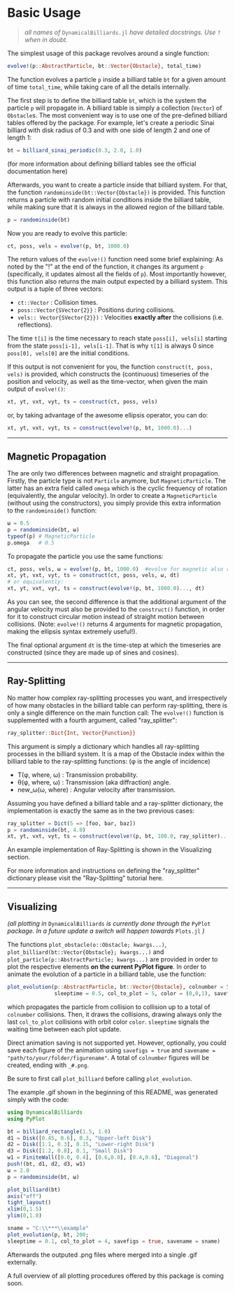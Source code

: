 # Basic Usage
> *all names of* `DynamicalBilliards.jl` *have detailed docstrings. Use* `?` *when in doubt.*
    
The simplest usage of this package revolves around a single function: 
```julia
evolve!(p::AbstractParticle, bt::Vector{Obstacle}, total_time)
```
The function evolves a particle `p` inside a billiard table `bt` for a given amount of time `total_time`, 
while taking care of all the details internally. 

The first step is to define the billiard table `bt`, which is the system the particle `p` will propagate in. 
A billiard table is simply a collection (`Vector`) of `Obstacle`s. The most convenient way is to use 
one of the pre-defined billiard tables offered by the package. For example, let's create a periodic Sinai 
billiard with disk radius of 0.3 and with one side of length 2 and one of length 1:
```julia
bt = billiard_sinai_periodic(0.3, 2.0, 1.0)                                                    
```
(for more information about defining billiard tables see the official documentation here)

Afterwards, you want to create a particle inside that billiard system. 
For that, the function `randominside(bt::Vector{Obstacle})` is provided. 
This function returns a particle with random initial conditions inside the billiard table, 
while making sure that it is always in the allowed region of the billiard table.
```julia
p = randominside(bt)
```
Now you are ready to evolve this particle:
```julia
ct, poss, vels = evolve!(p, bt, 1000.0)
```
The return values of the `evolve!()` function need some brief explaining: As noted by the "!" at the end of the function, 
it changes its argument `p` (specifically, it updates almost all the fields of `p`).
Most importantly however, this function also returns the main output expected by a billiard
system. This output is a tuple of three vectors:
* `ct::Vector` : Collision times.
* `poss::Vector{SVector{2}}` : Positions during collisions.
* `vels:: Vector{SVector{2}})` : Velocities **exactly after** the collisions (i.e. reflections).

The time `t[i]` is the time necessary to reach state `poss[i], vels[i]` starting from the
state `poss[i-1], vels[i-1]`. That is why `t[1]` is always 0 since `poss[0], vels[0]` are
the initial conditions.

If this output is not convenient for you, the function `construct(t, poss, vels)` is provided, 
which constructs the (continuous) timeseries of the position and velocity, as well as the time-vector, when given the main output of `evolve!()`:
```julia
xt, yt, vxt, vyt, ts = construct(ct, poss, vels)
```
or, by taking advantage of the awesome ellipsis operator, you can do:
```julia
xt, yt, vxt, vyt, ts = construct(evolve!(p, bt, 1000.0)...)
```
---
## Magnetic Propagation
The are only two differences between magnetic and straight propagation. 
Firstly, the particle type is not `Particle` anymore, but `MagneticParticle`. 
The latter has an extra field called `omega` which is the cyclic frequency of rotation 
(equivalently, the angular velocity). In order to create a `MagneticParticle` (without using the constructors), 
you simply provide this extra information to the `randominside()` function:
```julia
ω = 0.5
p = randominside(bt, ω)
typeof(p) # MagneticParticle
p.omega   # 0.5
```
To propagate the particle you use the same functions:
```julia
ct, poss, vels, ω = evolve!(p, bt, 1000.0)  #evolve for magnetic also returns ω
xt, yt, vxt, vyt, ts = construct(ct, poss, vels, ω, dt)
# or equivalently: 
xt, yt, vxt, vyt, ts = construct(evolve!(p, bt, 1000.0)..., dt)
```
As you can see, the second difference is that the additional argument of the angular velocity must also be provided 
to the `construct()` function, in order for it to construct circular motion instead of straight motion between collisions. 
(Note: `evolve!()` returns 4 arguments for magnetic propagation, making the ellipsis syntax extremely useful!).

The final optional argument `dt` is the time-step at which the timeseries are constructed 
(since they are made up of sines and cosines).

---

## Ray-Splitting
No matter how complex ray-splitting processes you want, and irrespectively of
how many obstacles in the billiard table can perform ray-splitting, there is only
a single difference on the main function call:
The `evolve!()` function is supplemented with a fourth argument, called "ray_splitter":
```julia
ray_splitter::Dict{Int, Vector{Function}}
```
This argument is simply a dictionary which handles all ray-splitting processes in the billiard system.
It is a map of the Obstacle index within the billiard table to the
ray-splitting functions: (φ is the angle of incidence)
* T(φ, where, ω) : Transmission probability.
* θ(φ, where, ω) : Transmission (aka diffraction) angle.
* new_ω(ω, where) : Angular velocity after transmission.

Assuming you have defined a billiard table and a ray-splitter dictionary, the implementation is exactly the same as in the two previous cases:
```julia
ray_splitter = Dict(5 => [foo, bar, baz])
p = randominside(bt, 4.0)
xt, yt, vxt, vyt, ts = construct(evolve!(p, bt, 100.0, ray_splitter)...)
```

An example implementation of Ray-Splitting is shown in the Visualizing section.

For more information and instructions on defining the "ray_splitter" dictionary
please visit the "Ray-Splitting" tutorial here.

---
## Visualizing
*(all plotting in* `DynamicalBilliards` *is currently done through the* `PyPlot` *package. In a future update a switch will happen towards* `Plots.jl` *)*

The functions `plot_obstacle(o::Obstacle; kwargs...)`, `plot_billiard(bt::Vector{Obstacle}; kwargs...)` and `plot_particle(p::AbstractParticle; kwargs...)` are provided in order to plot the respective elements **on the current PyPlot figure**. In order to animate the evolution of a particle in a billiard table, use the function:
```julia
plot_evolution(p::AbstractParticle, bt::Vector{Obstacle}, colnumber = 50;
               sleeptime = 0.5, col_to_plot = 5, color = (0,0,1), savefigs = false, savename = "")
```
which propagates the particle from collision to collision up to a total of `colnumber` collisions. Then, it draws the collisions, drawing always only the last `col_to_plot` collisions with orbit color `color`.  `sleeptime` signals the waiting time between each plot update.

Direct animation saving is not supported yet. However, optionally, you could save each figure of the animation using `savefigs = true` and `savename = "path/to/your/folder/figurename"`. A total of `colnumber` figures will be created, ending with `_#.png`.

Be sure to first call `plot_billiard` before calling `plot_evolution`.

The example .gif shown in the beginning of this README, was generated simply with the code:
```julia
using DynamicalBilliards
using PyPlot

bt = billiard_rectangle(1.5, 1.0)
d1 = Disk([0.45, 0.6], 0.3, "Upper-left Disk")
d2 = Disk([1.1, 0.3], 0.15, "Lower-right Disk")
d3 = Disk([1.2, 0.8], 0.1, "Small Disk")
w1 = FiniteWall([0.0, 0.4], [0.6,0.0], [0.4,0.6], "Diagonal")
push!(bt, d1, d2, d3, w1)
ω = 2.0
p = randominside(bt, ω)

plot_billiard(bt)
axis("off")
tight_layout()
xlim(0,1.5)
ylim(0,1.0)

sname = "C:\\***\\example"
plot_evolution(p, bt, 200;
sleeptime = 0.1, col_to_plot = 4, savefigs = true, savename = sname)
```
Afterwards the outputed .png files where merged into a single .gif externally.

A full overview of all plotting procedures offered by this package is coming soon.
